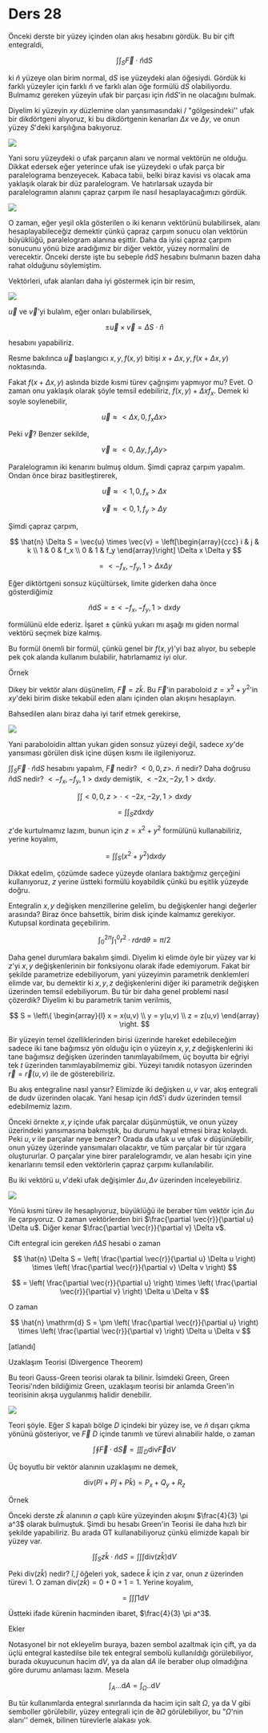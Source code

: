 # Ders 28

Önceki derste bir yüzey içinden olan akış hesabını gördük. Bu bir çift
entegraldi,

$$
\int \int_S \vec{F} \cdot \hat{n} \mathrm{d} S
$$

ki $\hat{n}$ yüzeye olan birim normal, $\mathrm{d} S$ ise yüzeydeki alan öğesiydi.
Gördük ki farklı yüzeyler için farklı $\hat{n}$ ve farklı alan öğe formülü $\mathrm{d}
S$ olabiliyordu. Bulmamız gereken yüzeyin ufak bir parçası için $\hat{n} \mathrm{d}
S$'in ne olacağını bulmak.

Diyelim ki yüzeyin $xy$ düzlemine olan yansımasındaki / "gölgesindeki'' ufak
bir dikdörtgeni alıyoruz, ki bu dikdörtgenin kenarları $\Delta x$ ve $\Delta y$,
ve onun yüzey $S$'deki karşılığına bakıyoruz.

![](calc_multi_28_01.png)

Yani soru yüzeydeki o ufak parçanın alanı ve normal vektörün ne olduğu. Dikkat
edersek eğer yeterince ufak ise yüzeydeki o ufak parça bir paralelograma
benzeyecek. Kabaca tabii, belki biraz kavisi vs olacak ama yaklaşık olarak
bir düz paralelogram. Ve hatırlarsak uzayda bir paralelogramın alanını
çapraz çarpım ile nasıl hesaplayacağımızı gördük.

![](calc_multi_28_02.png)

O zaman, eğer yeşil okla gösterilen o iki kenarın vektörünü bulabilirsek, alanı
hesaplayabileceğiz demektir çünkü çapraz çarpım sonucu olan vektörün büyüklüğü,
paralelogram alanına eşittir. Daha da iyisi çapraz çarpım sonucunu yönü bize
aradığımız bir diğer vektör, yüzey normalini de verecektir. Önceki derste işte
bu sebeple $\hat{n} \mathrm{d} S$ hesabını bulmanın bazen daha rahat olduğunu
söylemiştim.

Vektörleri, ufak alanları daha iyi göstermek için bir resim,

![](calc_multi_28_03.png)

$\vec{u}$ ve $\vec{v}$'yi bulalım, eğer onları bulabilirsek,

$$
\pm \vec{u} \times \vec{v} = \Delta S \cdot \hat{n}
$$

hesabını yapabiliriz.

Resme bakılınca $\vec{u}$ başlangıcı $x,y,f(x,y)$ bitişi $x+\Delta
x,y,f(x+\Delta x,y)$ noktasında.

Fakat $f(x+\Delta x,y)$ aslında bizde kısmi türev çağrışımı yapmıyor mu?
Evet. O zaman onu yaklaşık olarak şöyle temsil edebiliriz,
$f(x,y) + \Delta x f_x$. Demek ki soyle soylenebilir,

$$
\vec{u} \approx < \Delta x, 0, f_x \Delta x >
$$

Peki $\vec{v}$? Benzer sekilde,

$$
\vec{v} \approx < 0, \Delta y, f_y \Delta y >
$$

Paralelogramın iki kenarını bulmuş oldum. Şimdi çapraz çarpım yapalım. Ondan
önce biraz basitleştirerek,

$$
\vec{u} \approx < 1, 0, f_x  > \Delta x
$$

$$
\vec{v} \approx < 0, 1, f_y  > \Delta y
$$

Şimdi çapraz çarpım,

$$
\hat{n} \Delta S =
\vec{u} \times \vec{v} =
\left[\begin{array}{ccc}
i & j & k \\
1 & 0 & f_x \\
0 & 1 & f_y
\end{array}\right]
\Delta x \Delta y
$$

$$
= < -f_x, -f_y, 1 > \Delta x \Delta y
$$

Eğer diktörtgeni sonsuz küçültürsek, limite giderken daha önce gösterdiğimiz

$$
\hat{n} \mathrm{d} S = \pm < -f_x, -f_y, 1 > \mathrm{d} x \mathrm{d} y
$$

formülünü elde ederiz. İşaret $\pm$ çünkü yukarı mı aşağı mı giden normal
vektörü seçmek bize kalmış.

Bu formül önemli bir formül, çünkü genel bir $f(x,y)$'yi baz alıyor, bu
sebeple pek çok alanda kullanım bulabilir, hatırlamamız iyi olur.

Örnek

Dikey bir vektör alanı düşünelim, $\vec{F} = z \hat{k}$. Bu $\vec{F}$'in
paraboloid $z = x^2 + y^2$'in $xy$'deki birim diske tekabül eden alanı
içinden olan akışını hesaplayın.

Bahsedilen alanı biraz daha iyi tarif etmek gerekirse,

![](calc_multi_28_04.png)

Yani paraboloidin alttan yukarı giden sonsuz yüzeyi değil, sadece $xy$'de
yansıması görülen disk içine düşen kısmı ile ilgileniyoruz. 

$\int \int_S \vec{F} \cdot \hat{n} \mathrm{d} S$ hesabını yapalım, $\vec{F}$ nedir?
$< 0, 0, z >$. $\hat{n}$ nedir? Daha doğrusu $\hat{n} \mathrm{d} S$ nedir?
$< -f_x, -f_y, 1 > \mathrm{d} x \mathrm{d} y$ demiştik, $< -2x, -2y, 1 > \mathrm{d} x \mathrm{d} y$.

$$
\int \int < 0, 0, z > \cdot < -2x, -2y, 1 > \mathrm{d} x \mathrm{d} y
$$

$$
= \int \int_S z \mathrm{d} x \mathrm{d} y
$$

$z$'de kurtulmamız lazım, bunun için $z = x^2 + y^2$ formülünü kullanabiliriz,
yerine koyalım,

$$
= \int \int_S (x^2 + y^2) \mathrm{d} x \mathrm{d} y
$$

Dikkat edelim, çözümde sadece yüzeyde olanlara baktığımız gerçeğini
kullanıyoruz, $z$ yerine üstteki formülü koyabildik çünkü bu eşitlik yüzeyde
doğru.

Entegralin $x,y$ değişken menzillerine gelelim, bu değişkenler hangi değerler
arasında? Biraz önce bahsettik, birim disk içinde kalmamız gerekiyor.
Kutupsal kordinata geçebilirim.

$$
\int_{0}^{2\pi} \int_{1}^{0} r^2 \cdot r \mathrm{d} r \mathrm{d} \theta = \pi / 2
$$

Daha genel durumlara bakalım şimdi. Diyelim ki elimde öyle bir yüzey var ki
$z$'yi $x,y$ değişkenlerinin bir fonksiyonu olarak ifade edemiyorum. Fakat
bir şekilde parametrize edebiliyorum, yani yüzeyimin parametrik denklemleri
elimde var, bu demektir ki $x,y,z$ değişkenlerini diğer iki parametrik değişken
üzerinden temsil edebiliyorum. Bu tür bir daha genel problemi nasıl çözerdik?
Diyelim ki bu parametrik tanim verilmis,

$$
S = \left\{ \begin{array}{l}
x = x(u,v) \\ y = y(u,v) \\ z = z(u,v)
\end{array} \right.
$$

Bir yüzeyin temel özelliklerinden birisi üzerinde hareket edebileceğim sadece
iki tane bağımsız yön olduğu için o yüzeyin $x,y,z$ değişkenlerini iki tane
bağımsız değişken üzerinden tanımlayabilmem, üç boyutta bir eğriyi tek $t$
üzerinden tanımlayabilmemiz gibi. Yüzeyi tanıdık notasyon üzerinden
$\vec{r} = \vec{r}(u,v)$ ile de gösterebiliriz.

Bu akış entegraline nasıl yansır? Elimizde iki değişken $u,v$ var, akış
entegrali de $\mathrm{d} u \mathrm{d} v$ üzerinden olacak. Yani hesap için $\hat{n} \mathrm{d} S$'i
$\mathrm{d} u \mathrm{d} v$ üzerinden temsil edebilmemiz lazım. 

Önceki örnekte $x,y$ içinde ufak parçalar düşünmüştük, ve onun yüzey üzerindeki
yansımasına bakmıştık, bu durumu hayal etmesi biraz kolaydı. Peki $u,v$ ile
parçalar neye benzer? Orada da ufak $u$ ve ufak $v$ düşünülebilir, onun yüzey
üzerinde yansımaları olacaktır, ve tüm parçalar bir tür ızgara oluştururlar.  O
parçalar yine birer paralelogramdır, ve alan hesabı için yine kenarlarını temsil
eden vektörlerin çapraz çarpımı kullanılabilir.

Bu iki vektörü $u,v$'deki ufak değişimler $\Delta u, \Delta v$ üzerinden
inceleyebiliriz.

![](calc_multi_28_05.png)

Yönü kısmi türev ile hesaplıyoruz, büyüklüğü ile beraber tüm vektör için $\Delta u$
ile çarpıyoruz. O zaman vektörlerden biri $\frac{\partial \vec{r}}{\partial u} \Delta u$.
Diğer kenar $\frac{\partial \vec{r}}{\partial v} \Delta v$. 

Cift entegral icin gereken $\hat{n} \Delta S$ hesabi o zaman

$$
\hat{n} \Delta S =
\left( \frac{\partial \vec{r}}{\partial u} \Delta u \right) \times
\left( \frac{\partial \vec{r}}{\partial v} \Delta v \right) 
$$

$$
= \left( \frac{\partial \vec{r}}{\partial u} \right) \times
\left( \frac{\partial \vec{r}}{\partial v}  \right) \Delta u \Delta v
$$

O zaman

$$
\hat{n} \mathrm{d} S = \pm
\left( \frac{\partial \vec{r}}{\partial u} \right) \times
\left( \frac{\partial \vec{r}}{\partial v}  \right) \Delta u \Delta v
$$

[atlandı]

Uzaklaşım Teorisi (Divergence Theorem)

Bu teori Gauss-Green teorisi olarak ta bilinir. İsimdeki Green, Green
Teorisi'nden bildiğimiz Green, uzaklaşım teorisi bir anlamda Green'in teorisinin
akışa uygulanmış halidir denebilir.

![](calc_multi_28_06.png)

Teori şöyle. Eğer $S$ kapalı bölge $D$ içindeki bir yüzey ise, ve $\hat{n}$
dışarı çıkma yönünü gösteriyor, ve $\vec{F}$ $D$ içinde tanımlı ve türevi
alınabilir halde, o zaman

$$
\int \oint \vec{F} \cdot \mathrm{d} \vec{S} =
\iiint_D \mathrm{div} \vec{F} \mathrm{d} V
$$

Üç boyutlu bir vektör alanının uzaklaşımı ne demek,

$$
\mathrm{div} (P \hat{i} + P \hat{j} + P \hat{k} ) = P_x + Q_y + R_z
$$

Örnek

Önceki derste $z \hat{k}$ alanının $a$ çaplı küre yüzeyinden akışını
$\frac{4}{3} \pi a^3$ olarak bulmuştuk. Şimdi bu hesabı Green'in Teorisi
ile daha hızlı bir şekilde yapabiliriz. Bu arada GT kullanabiliyoruz çünkü
elimizde kapalı bir yüzey var.

$$
\int \int_S z \hat{k} \cdot \hat{n} \mathrm{d} S =
\int \int \int \mathrm{div} (z\hat{k}) \mathrm{d} V
$$

Peki $\mathrm{div} (z\hat{k})$ nedir? $\hat{i},\hat{j}$ öğeleri yok, sadece
$\hat{k}$ için $z$ var, onun $z$ üzerinden türevi 1. O zaman
$\mathrm{div} (z\hat{k}) = 0 + 0 + 1 = 1$. Yerine koyalım,

$$
= \int \int \int 1 \mathrm{d} V
$$

Üstteki ifade kürenin hacminden ibaret, $\frac{4}{3} \pi a^3$. 

Ekler

Notasyonel bir not ekleyelim buraya, bazen sembol azaltmak için çift, ya da üçlü
entegral kastedilse bile tek entegral sembolü kullanıldığı görülebiliyor, burada
okuyucunun hacim $\mathrm{d} V$, ya da alan $\mathrm{d} A$ ile beraber olup olmadığına göre
durumu anlaması lazım. Mesela

$$
\int_A ... \mathrm{d} A = \int_\Omega ..  \mathrm{d} V
$$


Bu tür kullanımlarda entegral sınırlarında da hacim için
salt $\Omega$, ya da V gibi semboller görülebilir, yüzey entegrali için de
$\partial \Omega$ görülebiliyor, bu "$\Omega$'nin alanı'' demek, bilinen
türevlerle alakası yok.




